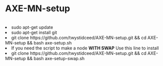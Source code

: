 # AXE-MN-setup
<br>
<li>sudo apt-get update
<li>sudo apt-get install git
<li>git clone https://github.com/twystidceed/AXE-MN-setup.git && cd AXE-MN-setup && bash axe-setup.sh
<br>
<li> If you need the script to make a node <b> WITH SWAP</b> Use this line to install
<li>git clone https://github.com/twystidceed/AXE-MN-setup.git && cd AXE-MN-setup && bash axe-setup-swap.sh

